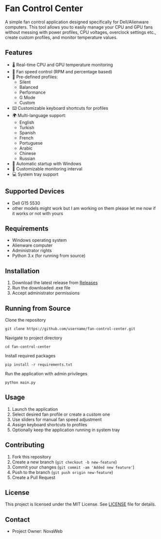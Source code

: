 # Fan Control Center

A simple fan control application designed specifically for Dell/Alienware computers. This tool allows you to easily manage your CPU and GPU fans without messing with power profiles, CPU voltages, overclock settings etc., create custom profiles, and monitor temperature values.

## Features

- 🌡️ Real-time CPU and GPU temperature monitoring
- 💨 Fan speed control (RPM and percentage based)
- 🎯 Pre-defined profiles:
  - Silent
  - Balanced
  - Performance
  - G Mode
  - Custom
- ⌨️ Customizable keyboard shortcuts for profiles
- 🌍 Multi-language support:
  - English
  - Turkish
  - Spanish
  - French
  - Portuguese
  - Arabic
  - Chinese
  - Russian
- 🚀 Automatic startup with Windows
- 🔄 Customizable monitoring interval
- 💻 System tray support
## Supported Devices
- Dell G15 5530
- other models might work but I am working on them please let me now if it works or not with yours
## Requirements

- Windows operating system
- Alienware computer
- Administrator rights
- Python 3.x (for running from source)

## Installation

1. Download the latest release from [Releases](https://github.com/username/fan-control-center/releases)
2. Run the downloaded .exe file
3. Accept administrator permissions

## Running from Source

Clone the repository
```
git clone https://github.com/username/fan-control-center.git
```
Navigate to project directory
```
cd fan-control-center
```
Install required packages
```
pip install -r requirements.txt
```
Run the application with admin privileges
```
python main.py
```

## Usage

1. Launch the application
2. Select desired fan profile or create a custom one
3. Use sliders for manual fan speed adjustment
4. Assign keyboard shortcuts to profiles
5. Optionally keep the application running in system tray

## Contributing

1. Fork this repository
2. Create a new branch (`git checkout -b new-feature`)
3. Commit your changes (`git commit -am 'Added new feature'`)
4. Push to the branch (`git push origin new-feature`)
5. Create a Pull Request

## License

This project is licensed under the MIT License. See [LICENSE](LICENSE) file for details.

## Contact

- Project Owner: NovaWeb

